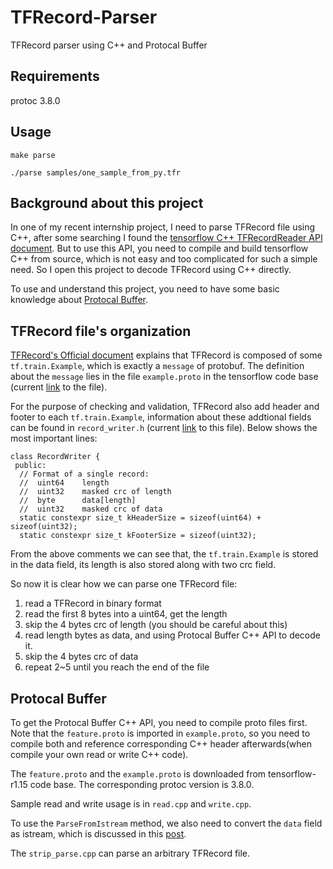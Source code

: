 # TFRecord-Parser
TFRecord parser using C++ and Protocal Buffer 

## Requirements
protoc 3.8.0

## Usage

```
make parse

./parse samples/one_sample_from_py.tfr

```

## Background about this project

In one of my recent internship project, I need to parse TFRecord file using C++, after some searching I found the [tensorflow C++ TFRecordReader API document](https://www.tensorflow.org/api_docs/cc/class/tensorflow/ops/t-f-record-reader). But to use this API, you need to compile and build tensorflow C++ from source, which is not easy and too complicated for such a simple need. So I open this project to decode TFRecord using C++ directly.

To use and understand this project, you need to have some basic knowledge about [Protocal Buffer](https://developers.google.com/protocol-buffers/docs/overview).

## TFRecord file's organization

[TFRecord's Official document](https://www.tensorflow.org/tutorials/load_data/tfrecord) explains that TFRecord is composed of some `tf.train.Example`, which is exactly a `message` of protobuf. The definition about the `message` lies in the file `example.proto` in the tensorflow code base (current [link](https://github.com/tensorflow/tensorflow/blob/master/tensorflow/core/example/example.proto) to the file).

For the purpose of checking and validation, TFRecord also add header and footer to each `tf.train.Example`, information about these addtional fields can be found in `record_writer.h` (current [link](https://github.com/tensorflow/tensorflow/blob/516ae286f6cc796e646d14671d94959b129130a4/tensorflow/core/lib/io/record_writer.h) to this file). Below shows the most important lines:

```
class RecordWriter {
 public:
  // Format of a single record:
  //  uint64    length
  //  uint32    masked crc of length
  //  byte      data[length]
  //  uint32    masked crc of data
  static constexpr size_t kHeaderSize = sizeof(uint64) + sizeof(uint32);
  static constexpr size_t kFooterSize = sizeof(uint32);
```

From the above comments we can see that, the `tf.train.Example` is stored in the data field, its length is also stored along with two crc field.

So now it is clear how we can parse one TFRecord file:
1. read a TFRecord in binary format
2. read the first 8 bytes into a uint64, get the length
3. skip the 4 bytes crc of length (you should be careful about this)
4. read length bytes as data, and using Protocal Buffer C++ API to decode it.
5. skip the 4 bytes crc of data
6. repeat 2~5 until you reach the end of the file

## Protocal Buffer

To get the Protocal Buffer C++ API, you need to compile proto files first. Note that the `feature.proto` is imported in `example.proto`, so you need to compile both and reference corresponding C++ header afterwards(when compile your own read or write C++ code).

The `feature.proto` and the `example.proto` is downloaded from tensorflow-r1.15 code base. The corresponding protoc version is 3.8.0.

Sample read and write usage is in `read.cpp` and `write.cpp`.

To use the `ParseFromIstream` method, we also need to convert the `data` field as istream, which is discussed in this [post](https://stackoverflow.com/questions/7781898/get-an-istream-from-a-char).

The `strip_parse.cpp` can parse an arbitrary TFRecord file.



